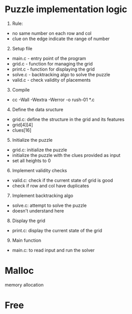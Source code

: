 # Puzzle implementation logic
1. Rule:
  - no same number on each row and col
  - clue on the edge indicate the range of number
2. Setup file
  - main.c - entry point of the program
  - grid.c - function for managing the grid
  - print.c - function for displaying the grid
  - solve.c - backtracking algo to solve the puzzle
  - valid.c - check validity of placements
3. Compile
  - cc -Wall -Wextra -Werror -o rush-01 *.c
4. Define the data sructure
  - grid.c: define the structure in the grid and its features
  - grid[4][4]
  - clues[16]
5. Initialize the puzzle
  - grid.c: initialize the puzzle
  - initialize the puzzle with the clues provided as input
  - set all heights to 0
6. Implement validity checks
  - valid.c: check if the current state of grid is good
  - check if row and col have duplicates
7. Implement backtracking algo
  - solve.c: attempt to solve the puzzle
  - doesn't understand here
8. Display the grid
  - print.c: display the current state of the grid
9. Main function
  - main.c: to read input and run the solver




# Malloc 
memory allocation



# Free

